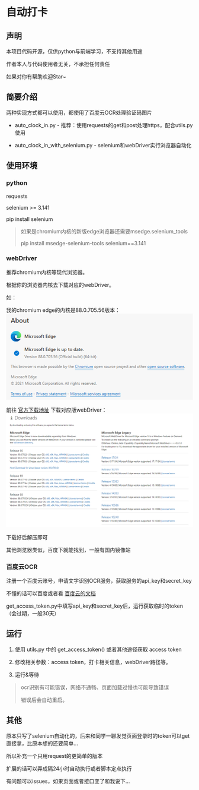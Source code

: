 # 自动打卡
## 声明

本项目代码开源，仅供python与前端学习，不支持其他用途

作者本人与代码使用者无关，不承担任何责任

如果对你有帮助欢迎Star~

## 简要介绍
两种实现方式都可以使用，都使用了百度云OCR处理验证码图片

+ auto_clock_in.py - 推荐：使用requests的get和post处理https，配合utils.py使用 

+ auto_clock_in_with_selenium.py - selenium和webDriver实行浏览器自动化


## 使用环境

### python
requests

selenium >= 3.141

pip install selenium

> 如果是chromium内核的新版edge浏览器还需要msedge.selenium_tools
>
> pip install msedge-selenium-tools selenium==3.141

### webDriver
推荐chromium内核等现代浏览器。

根据你的浏览器内核去下载对应的webDriver。

如：

我的chromium edge的内核是88.0.705.56版本：
![chromium-kernel-version](./assets/chromium%20kernel%20version.png)

前往 [官方下载地址](https://developer.microsoft.com/en-us/microsoft-edge/tools/webdriver/#downloads)
下载对应版webDriver：
![edge-webdriver-download](./assets/edge%20webdriver%20download.png)

下载好后解压即可

其他浏览器类似，百度下就能找到，一般有国内镜像站

### 百度云OCR
注册一个百度云账号，申请文字识别OCR服务，获取服务的api_key和secret_key

不懂的话可以百度或者看 [百度云的文档](https://ai.baidu.com/ai-doc/REFERENCE/Ck3dwjhhu)

get_access_token.py中填写api_key和secret_key后，运行获取临时的token（会过期，一般30天）

## 运行

1. 使用 utils.py 中的 get_access_token() 或者其他途径获取 access token

2. 修改相关参数：access token，打卡相关信息，webDriver路径等。

3. 运行&等待

> ocr识别有可能错误，网络不通畅、页面加载过慢也可能导致错误
>
> 错误后会自动重启。

## 其他
原本只写了selenium自动化的，后来和同学一聊发觉页面登录时的token可以get直接拿，比原本想的还要简单...

所以补充一个只用request的更简单的版本

扩展的话可以弄成隔24小时自动执行或者脚本定点执行

有问题可以issues，如果页面或者接口变了和我说下...

